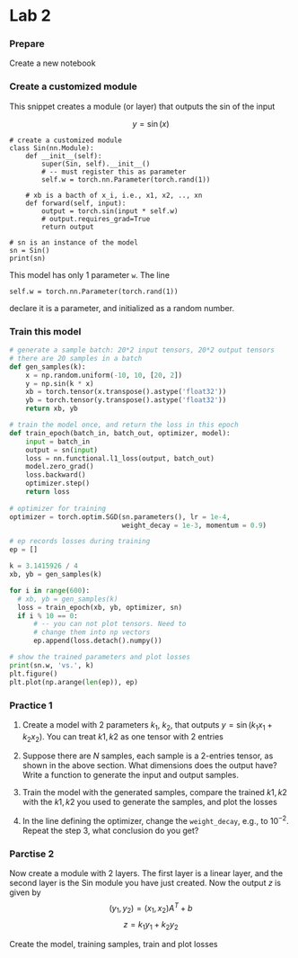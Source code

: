 # Lab 2
### Prepare
Create a new notebook

### Create a customized module
This snippet creates a module (or layer) that outputs the sin of the input

$$
y = \sin(x)
$$

```python=
# create a customized module
class Sin(nn.Module):
    def __init__(self):
        super(Sin, self).__init__()
        # -- must register this as parameter
        self.w = torch.nn.Parameter(torch.rand(1))

    # xb is a bacth of x_i, i.e., x1, x2, .., xn
    def forward(self, input):
        output = torch.sin(input * self.w)
        # output.requires_grad=True
        return output

# sn is an instance of the model
sn = Sin()
print(sn)
```
This model has only 1 parameter `w`. The line 

`self.w = torch.nn.Parameter(torch.rand(1))` 

declare it is a parameter, and initialized as a random number.

### Train this model
```python
# generate a sample batch: 20*2 input tensors, 20*2 output tensors
# there are 20 samples in a batch
def gen_samples(k):
    x = np.random.uniform(-10, 10, [20, 2])
    y = np.sin(k * x)
    xb = torch.tensor(x.transpose().astype('float32'))
    yb = torch.tensor(y.transpose().astype('float32'))
    return xb, yb

# train the model once, and return the loss in this epoch
def train_epoch(batch_in, batch_out, optimizer, model):
    input = batch_in
    output = sn(input)
    loss = nn.functional.l1_loss(output, batch_out)
    model.zero_grad()
    loss.backward()
    optimizer.step()
    return loss
    
# optimizer for training
optimizer = torch.optim.SGD(sn.parameters(), lr = 1e-4, 
                            weight_decay = 1e-3, momentum = 0.9)

# ep records losses during training
ep = []

k = 3.1415926 / 4
xb, yb = gen_samples(k)

for i in range(600):
  # xb, yb = gen_samples(k)
  loss = train_epoch(xb, yb, optimizer, sn)
  if i % 10 == 0:
      # -- you can not plot tensors. Need to
      # change them into np vectors
      ep.append(loss.detach().numpy())

# show the trained parameters and plot losses
print(sn.w, 'vs.', k)
plt.figure()
plt.plot(np.arange(len(ep)), ep)
```

### Practice 1
1. Create a model with 2 parameters $k_1$, $k_2$, that outputs $y = \sin(k_1 x_1 + k_2  x_2)$.
   You can treat $k1,k2$ as one tensor with 2 entries

2. Suppose there are $N$ samples, each sample is a 2-entries tensor, as shown in the above section. What dimensions does the output have? Write a function to generate the input and output samples.
3. Train the model with the generated samples, compare the trained $k1, k2$ with the $k1,k2$ you used to generate the samples, and plot the losses
4. In the line defining the optimizer, change the `weight_decay`, e.g., to $10^{-2}$. Repeat the step 3, what conclusion do you get?

### Parctise 2
Now create a module with 2 layers. The first layer is a linear layer, and the second layer is the Sin module you have just created. Now the output $z$ is given by
$$
(y_1, y_2) = (x_1, x_2)A^T + b 
$$
$$
z = k_1 y_1 + k_2 y_2
$$

Create the model, training samples, train and plot losses


